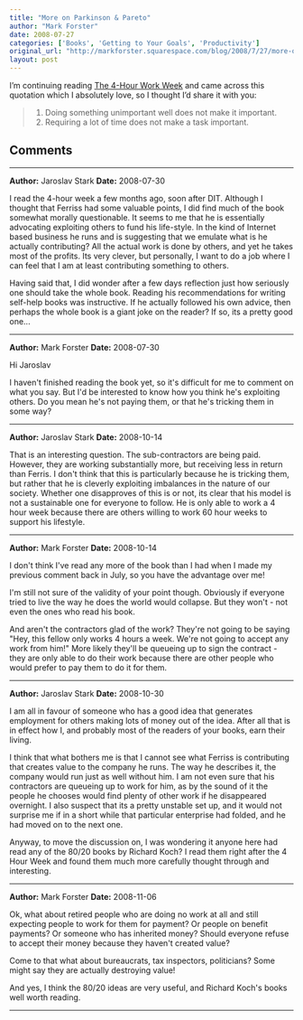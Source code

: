 ```yaml
---
title: "More on Parkinson & Pareto"
author: "Mark Forster"
date: 2008-07-27
categories: ['Books', 'Getting to Your Goals', 'Productivity']
original_url: "http://markforster.squarespace.com/blog/2008/7/27/more-on-parkinson-pareto.html"
layout: post
---
```


I’m continuing reading [The 4-Hour Work Week](http://www.amazon.co.uk/gp/product/0091923727?ie=UTF8&tag=markforstthet-21&linkCode=as2&camp=1634&creative=6738&creativeASIN=0091923727) and came across this quotation which I absolutely love, so I thought I’d share it with you:  
> 1. Doing something unimportant well does not make it important.
> 2. Requiring a lot of time does not make a task important.


## Comments

---

**Author:** Jaroslav Stark
**Date:** 2008-07-30

I read the 4-hour week a few months ago, soon after DIT. Although I thought that Ferriss had some valuable points, I did find much of the book somewhat morally questionable. It seems to me that he is essentially advocating exploiting others to fund his life-style. In the kind of Internet based business he runs and is suggesting that we emulate what is he actually contributing? All the actual work is done by others, and yet he takes most of the profits. Its very clever, but personally, I want to do a job where I can feel that I am at least contributing something to others.  
  
Having said that, I did wonder after a few days reflection just how seriously one should take the whole book. Reading his recommendations for writing self-help books was instructive. If he actually followed his own advice, then perhaps the whole book is a giant joke on the reader? If so, its a pretty good one...

---

**Author:** Mark Forster
**Date:** 2008-07-30

Hi Jaroslav  
  
I haven't finished reading the book yet, so it's difficult for me to comment on what you say. But I'd be interested to know how you think he's exploiting others. Do you mean he's not paying them, or that he's tricking them in some way?

---

**Author:** Jaroslav Stark
**Date:** 2008-10-14

That is an interesting question. The sub-contractors are being paid. However, they are working substantially more, but receiving less in return than Ferris. I don't think that this is particularly because he is tricking them, but rather that he is cleverly exploiting imbalances in the nature of our society. Whether one disapproves of this is or not, its clear that his model is not a sustainable one for everyone to follow. He is only able to work a 4 hour week because there are others willing to work 60 hour weeks to support his lifestyle.

---

**Author:** Mark Forster
**Date:** 2008-10-14

I don't think I've read any more of the book than I had when I made my previous comment back in July, so you have the advantage over me!  
  
I'm still not sure of the validity of your point though. Obviously if everyone tried to live the way he does the world would collapse. But they won't - not even the ones who read his book.  
  
And aren't the contractors glad of the work? They're not going to be saying "Hey, this fellow only works 4 hours a week. We're not going to accept any work from him!" More likely they'll be queueing up to sign the contract - they are only able to do their work because there are other people who would prefer to pay them to do it for them.

---

**Author:** Jaroslav Stark
**Date:** 2008-10-30

I am all in favour of someone who has a good idea that generates employment for others making lots of money out of the idea. After all that is in effect how I, and probably most of the readers of your books, earn their living.  
  
I think that what bothers me is that I cannot see what Ferriss is contributing that creates value to the company he runs. The way he describes it, the company would run just as well without him. I am not even sure that his contractors are queueing up to work for him, as by the sound of it the people he chooses would find plenty of other work if he disappeared overnight. I also suspect that its a pretty unstable set up, and it would not surprise me if in a short while that particular enterprise had folded, and he had moved on to the next one.  
  
Anyway, to move the discussion on, I was wondering it anyone here had read any of the 80/20 books by Richard Koch? I read them right after the 4 Hour Week and found them much more carefully thought through and interesting.

---

**Author:** Mark Forster
**Date:** 2008-11-06

Ok, what about retired people who are doing no work at all and still expecting people to work for them for payment? Or people on benefit payments? Or someone who has inherited money? Should everyone refuse to accept their money because they haven't created value?  
  
Come to that what about bureaucrats, tax inspectors, politicians? Some might say they are actually destroying value!  
  
And yes, I think the 80/20 ideas are very useful, and Richard Koch's books well worth reading.

---
